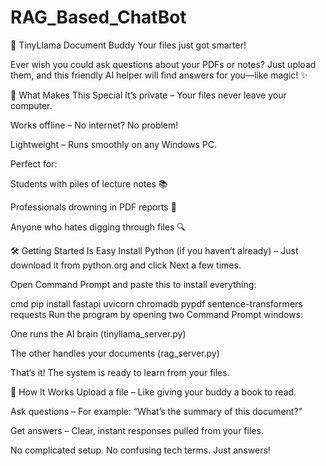 # RAG_Based_ChatBot
📂 TinyLlama Document Buddy
Your files just got smarter!

Ever wish you could ask questions about your PDFs or notes? Just upload them, and this friendly AI helper will find answers for you—like magic! ✨

🌟 What Makes This Special
It’s private – Your files never leave your computer.

Works offline – No internet? No problem!

Lightweight – Runs smoothly on any Windows PC.

Perfect for:

Students with piles of lecture notes 📚

Professionals drowning in PDF reports 📑

Anyone who hates digging through files 🔍

🛠️ Getting Started Is Easy
Install Python (if you haven’t already) – Just download it from python.org and click Next a few times.

Open Command Prompt and paste this to install everything:

cmd
pip install fastapi uvicorn chromadb pypdf sentence-transformers requests
Run the program by opening two Command Prompt windows:

One runs the AI brain (tinyllama_server.py)

The other handles your documents (rag_server.py)

That’s it! The system is ready to learn from your files.

💬 How It Works
Upload a file – Like giving your buddy a book to read.

Ask questions – For example: “What’s the summary of this document?”

Get answers – Clear, instant responses pulled from your files.

No complicated setup. No confusing tech terms. Just answers!
